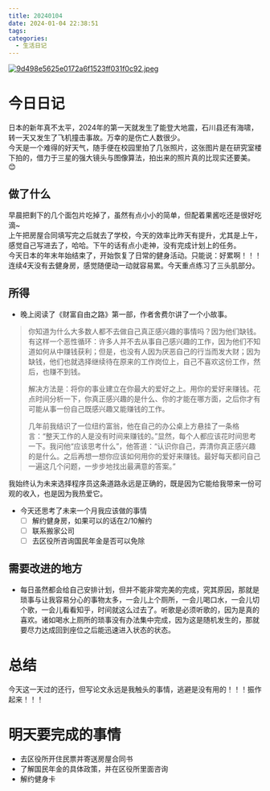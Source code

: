 ```yaml
---
title: 20240104
date: 2024-01-04 22:38:51
tags:
categories:
  - 生活日记
---
```


[![9d498e5625e0172a6f1523ff031f0c92.jpeg](https://s1.imagehub.cc/images/2024/01/04/9d498e5625e0172a6f1523ff031f0c92.jpeg)](https://www.imagehub.cc/image/1ijnk0)

# 今日日记
日本的新年真不太平，2024年的第一天就发生了能登大地震，石川县还有海啸，转一天又发生了飞机撞击事故。万幸的是伤亡人数很少。  
今天是一个难得的好天气，随手便在校园里拍了几张照片，这张图片是在研究室楼下拍的，借力于三星的强大镜头与图像算法，拍出来的照片真的比现实还要美。😊

## 做了什么
早晨把剩下的几个面包片吃掉了，虽然有点小小的简单，但配着果酱吃还是很好吃滴~  
上午把房屋合同填写完之后就去了学校，今天的效率比昨天有提升，尤其是上午，感觉自己写进去了，哈哈。下午的话有点小走神，没有完成计划上的任务。  
今天日本的年末年始结束了，开始恢复了日常的健身活动。只能说：好累啊！！！连续4天没有去健身房，感觉随便动一动就容易累。今天重点练习了三头肌部分。

## 所得
- 晚上阅读了《财富自由之路》第一部，作者舍费尔讲了一个小故事。
> 你知道为什么大多数人都不去做自己真正感兴趣的事情吗？因为他们缺钱。有这样一个恶性循环：许多人并不去从事自己感兴趣的工作，因为他们不知道如何从中赚钱获利；但是，也没有人因为厌恶自己的行当而发大财；因为缺钱，他们也就选择继续待在原来的工作岗位上，自己不喜欢这份工作，然后，也赚不到钱。
> 
> 解决方法是：将你的事业建立在你最大的爱好之上。用你的爱好来赚钱。花点时间分析一下，你真正感兴趣的是什么、你的才能在哪方面，之后你才有可能从事一份自己既感兴趣又能赚钱的工作。
> 
> 几年前我结识了一位纽约富翁，他在自己的办公桌上方悬挂了一条格言：“整天工作的人是没有时间来赚钱的。”显然，每个人都应该花时间思考一下。我问他“应该思考什么”，他答道：“认识你自己，弄清你真正感兴趣的是什么。之后再想一想你应该如何用你的爱好来赚钱。最好每天都问自己一遍这几个问题，一步步地找出最满意的答案。”

我始终认为未来选择程序员这条道路永远是正确的，既是因为它能给我带来一份可观的收入，也是因为我热爱它。
- 今天还思考了未来一个月我应该做的事情
    - [ ] 解约健身房，如果可以的话在2/10解约
    - [ ] 联系搬家公司
    - [ ] 去区役所咨询国民年金是否可以免除

## 需要改进的地方
- 每日虽然都会给自己安排计划，但并不能非常完美的完成，究其原因，那就是琐事与让我容易分心的事物太多，一会儿上个厕所，一会儿喝口水，一会儿切个歌，一会儿看看知乎，时间就这么过去了。听歌是必须听歌的，因为是真的喜欢。诸如喝水上厕所的琐事没有办法集中完成，因为这是随机发生的，那就要尽力达成回到座位之后能迅速进入状态的状态。

# 总结
今天这一天过的还行，但写论文永远是我触头的事情，逃避是没有用的！！！振作起来！！！

# 明天要完成的事情
- 去区役所开住民票并寄送房屋合同书
- 了解国民年金的具体政策，并在区役所里面咨询
- 解约健身卡